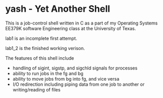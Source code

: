 # yash - Yet Another Shell

This is a job-control shell written in C as a part of my Operating Systems EE379K software Engineering class at the University of Texas.

lab1 is an incomplete first attempt.

lab1_2 is the finished working verison.

The features of this shell include
  * handling of sigint, sigstp, and sigchld signals for processes
  * ability to run jobs in the fg and bg
  * ability to move jobs from bg into fg, and vice versa 
  * I/O redirection including piping data from one job to another or writing/reading of files
  

